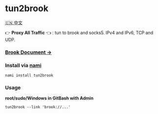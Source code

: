 # tun2brook

[🇨🇳 中文](README_ZH.md)

👉 **Proxy All Traffic** 👈 : tun to brook and socks5. IPv4 and IPv6, TCP and UDP.

### [Brook Document ->](https://txthinking.github.io/brook/)

### Install via [nami](https://github.com/txthinking/nami)

```
nami install tun2brook
```

### Usage

**root/sudo/Windows in GitBash with Admin**

```
tun2brook --link 'brook://...'
```
